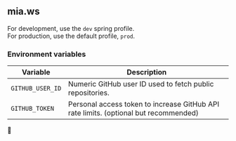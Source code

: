 ## mia.ws  

For development, use the `dev` spring profile.  
For production, use the default profile, `prod`.

### Environment variables
| Variable         | Description                                                                          |
|------------------|--------------------------------------------------------------------------------------|
| `GITHUB_USER_ID` | Numeric GitHub user ID used to fetch public repositories.                            |
| `GITHUB_TOKEN`   | Personal access token to increase GitHub API rate limits. (optional but recommended) |
  
  
💜